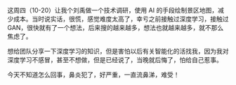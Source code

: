 这周四（10-20）让我个刘禹做一个技术调研，使用 AI 的手段绘制景区地图，减少成本。当时说实话，很慌，感觉难度太高了，幸亏之前接触过深度学习，接触过 GAN，很快就有了一个想法，后来搜的越来越多，想法也就越来越多，就不那么焦虑了。

想给团队分享一下深度学习的知识，但是害怕以后有关智能化的活找我，因为我对深度学习不感冒，甚至不想做，但是已经说了，当晚就后悔了，怕给自己惹事。

今天不知道怎么回事，鼻炎犯了，好严重，一直流鼻涕，难受！
